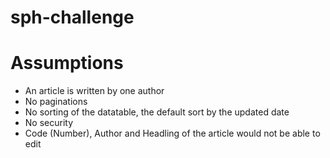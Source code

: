 # sph-challenge

# Assumptions
- An article is written by one author
- No paginations
- No sorting of the datatable, the default sort by the updated date
- No security 
- Code (Number), Author and Headling of the article would not be able to edit